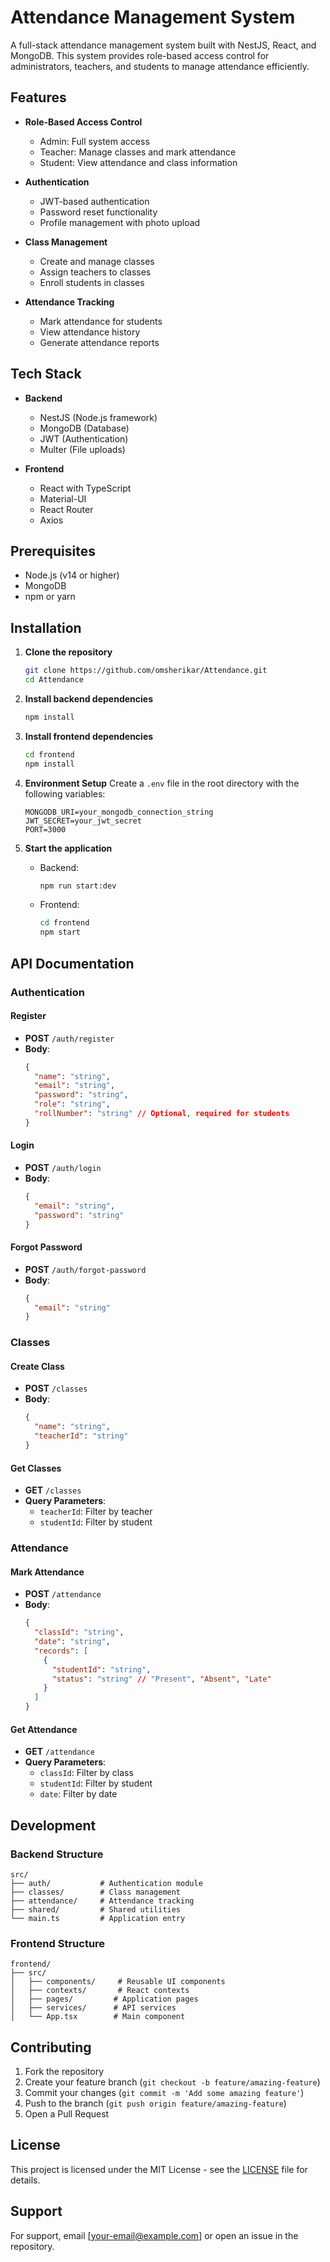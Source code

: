 # Attendance Management System

A full-stack attendance management system built with NestJS, React, and MongoDB. This system provides role-based access control for administrators, teachers, and students to manage attendance efficiently.

## Features

- **Role-Based Access Control**
  - Admin: Full system access
  - Teacher: Manage classes and mark attendance
  - Student: View attendance and class information

- **Authentication**
  - JWT-based authentication
  - Password reset functionality
  - Profile management with photo upload

- **Class Management**
  - Create and manage classes
  - Assign teachers to classes
  - Enroll students in classes

- **Attendance Tracking**
  - Mark attendance for students
  - View attendance history
  - Generate attendance reports

## Tech Stack

- **Backend**
  - NestJS (Node.js framework)
  - MongoDB (Database)
  - JWT (Authentication)
  - Multer (File uploads)

- **Frontend**
  - React with TypeScript
  - Material-UI
  - React Router
  - Axios

## Prerequisites

- Node.js (v14 or higher)
- MongoDB
- npm or yarn

## Installation

1. **Clone the repository**
   ```bash
   git clone https://github.com/omsherikar/Attendance.git
   cd Attendance
   ```

2. **Install backend dependencies**
   ```bash
   npm install
   ```

3. **Install frontend dependencies**
   ```bash
   cd frontend
   npm install
   ```

4. **Environment Setup**
   Create a `.env` file in the root directory with the following variables:
   ```
   MONGODB_URI=your_mongodb_connection_string
   JWT_SECRET=your_jwt_secret
   PORT=3000
   ```

5. **Start the application**
   - Backend:
     ```bash
     npm run start:dev
     ```
   - Frontend:
     ```bash
     cd frontend
     npm start
     ```

## API Documentation

### Authentication

#### Register
- **POST** `/auth/register`
- **Body**:
  ```json
  {
    "name": "string",
    "email": "string",
    "password": "string",
    "role": "string",
    "rollNumber": "string" // Optional, required for students
  }
  ```

#### Login
- **POST** `/auth/login`
- **Body**:
  ```json
  {
    "email": "string",
    "password": "string"
  }
  ```

#### Forgot Password
- **POST** `/auth/forgot-password`
- **Body**:
  ```json
  {
    "email": "string"
  }
  ```

### Classes

#### Create Class
- **POST** `/classes`
- **Body**:
  ```json
  {
    "name": "string",
    "teacherId": "string"
  }
  ```

#### Get Classes
- **GET** `/classes`
- **Query Parameters**:
  - `teacherId`: Filter by teacher
  - `studentId`: Filter by student

### Attendance

#### Mark Attendance
- **POST** `/attendance`
- **Body**:
  ```json
  {
    "classId": "string",
    "date": "string",
    "records": [
      {
        "studentId": "string",
        "status": "string" // "Present", "Absent", "Late"
      }
    ]
  }
  ```

#### Get Attendance
- **GET** `/attendance`
- **Query Parameters**:
  - `classId`: Filter by class
  - `studentId`: Filter by student
  - `date`: Filter by date

## Development

### Backend Structure
```
src/
├── auth/           # Authentication module
├── classes/        # Class management
├── attendance/     # Attendance tracking
├── shared/         # Shared utilities
└── main.ts         # Application entry
```

### Frontend Structure
```
frontend/
├── src/
│   ├── components/     # Reusable UI components
│   ├── contexts/       # React contexts
│   ├── pages/         # Application pages
│   ├── services/      # API services
│   └── App.tsx        # Main component
```

## Contributing

1. Fork the repository
2. Create your feature branch (`git checkout -b feature/amazing-feature`)
3. Commit your changes (`git commit -m 'Add some amazing feature'`)
4. Push to the branch (`git push origin feature/amazing-feature`)
5. Open a Pull Request

## License

This project is licensed under the MIT License - see the [LICENSE](LICENSE) file for details.

## Support

For support, email [your-email@example.com] or open an issue in the repository. 